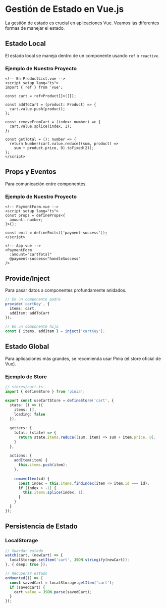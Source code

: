 # Gestión de Estado en Vue.js

La gestión de estado es crucial en aplicaciones Vue. Veamos las diferentes formas de manejar el estado.

## Estado Local

El estado local se maneja dentro de un componente usando `ref` o `reactive`.

### Ejemplo de Nuestro Proyecto
```vue
<!-- En ProductList.vue -->
<script setup lang="ts">
import { ref } from 'vue';

const cart = ref<Product[]>([]);

const addToCart = (product: Product) => {
  cart.value.push(product);
};

const removeFromCart = (index: number) => {
  cart.value.splice(index, 1);
};

const getTotal = (): number => {
  return Number(cart.value.reduce((sum, product) => 
    sum + product.price, 0).toFixed(2));
};
</script>
```

## Props y Eventos

Para comunicación entre componentes.

### Ejemplo de Nuestro Proyecto
```vue
<!-- PaymentForm.vue -->
<script setup lang="ts">
const props = defineProps<{
  amount: number;
}>();

const emit = defineEmits(['payment-success']);
</script>

<!-- App.vue -->
<PaymentForm 
  :amount="cartTotal"
  @payment-success="handleSuccess"
/>
```

## Provide/Inject

Para pasar datos a componentes profundamente anidados.

```typescript
// En un componente padre
provide('cartKey', {
  items: cart,
  addItem: addToCart
});

// En un componente hijo
const { items, addItem } = inject('cartKey');
```

## Estado Global

Para aplicaciones más grandes, se recomienda usar Pinia (el store oficial de Vue).

### Ejemplo de Store
```typescript
// stores/cart.ts
import { defineStore } from 'pinia';

export const useCartStore = defineStore('cart', {
  state: () => ({
    items: [],
    loading: false
  }),
  
  getters: {
    total: (state) => {
      return state.items.reduce((sum, item) => sum + item.price, 0);
    }
  },
  
  actions: {
    addItem(item) {
      this.items.push(item);
    },
    
    removeItem(id) {
      const index = this.items.findIndex(item => item.id === id);
      if (index > -1) {
        this.items.splice(index, 1);
      }
    }
  }
});
```

## Persistencia de Estado

### LocalStorage
```typescript
// Guardar estado
watch(cart, (newCart) => {
  localStorage.setItem('cart', JSON.stringify(newCart));
}, { deep: true });

// Recuperar estado
onMounted(() => {
  const savedCart = localStorage.getItem('cart');
  if (savedCart) {
    cart.value = JSON.parse(savedCart);
  }
});
``` 